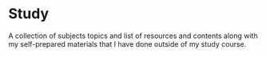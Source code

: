 # Study
A collection of subjects topics and list of resources and contents along with my self-prepared materials that I have done outside of my study course.
